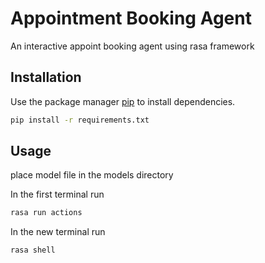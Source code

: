 # Appointment Booking Agent

An interactive appoint booking agent using rasa framework

## Installation

Use the package manager [pip](https://pip.pypa.io/en/stable/) to install dependencies.

```bash
pip install -r requirements.txt
```

## Usage
place model file in the models directory

In the first terminal run
```bash
rasa run actions
```
In the new terminal run
```bash
rasa shell
```
